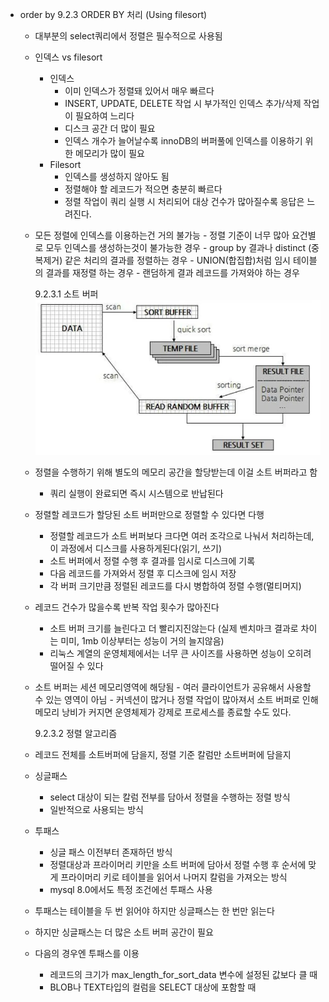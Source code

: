 - order by
  9.2.3 ORDER BY 처리 (Using filesort)

  - 대부분의 select쿼리에서 정렬은 필수적으로 사용됨
  - 인덱스 vs filesort
    - 인덱스
      - 이미 인덱스가 정렬돼 있어서 매우 빠르다
      - INSERT, UPDATE, DELETE 작업 시 부가적인 인덱스 추가/삭제 작업이 필요하여 느리다
      - 디스크 공간 더 많이 필요
      - 인덱스 개수가 늘어날수록 innoDB의 버퍼풀에 인덱스를 이용하기 위한 메모리가 많이 필요
    - Filesort
      - 인덱스를 생성하지 않아도 됨
      - 정렬해야 할 레코드가 적으면 충분히 빠르다
      - 정렬 작업이 쿼리 실행 시 처리되어 대상 건수가 많아질수록 응답은 느려진다.
  - 모든 정렬에 인덱스를 이용하는건 거의 불가능 - 정렬 기준이 너무 많아 요건별로 모두 인덱스를 생성하는것이 불가능한 경우 - group by 결과나 distinct (중복제거) 같은 처리의 결과를 정렬하는 경우 - UNION(합집합)처럼 임시 테이블의 결과를 재정렬 하는 경우 - 랜덤하게 결과 레코드를 가져와야 하는 경우

    9.2.3.1 소트 버퍼
    ![alt text](img/image.png)

  - 정렬을 수행하기 위해 별도의 메모리 공간을 할당받는데 이걸 소트 버퍼라고 함
    - 쿼리 실행이 완료되면 즉시 시스템으로 반납된다
  - 정렬할 레코드가 할당된 소트 버퍼만으로 정렬할 수 있다면 다행
    - 정렬할 레코드가 소트 버퍼보다 크다면 여러 조각으로 나눠서 처리하는데, 이 과정에서 디스크를 사용하게된다(읽기, 쓰기)
    - 소트 버퍼에서 정렬 수행 후 결과를 임시로 디스크에 기록
    - 다음 레코드를 가져와서 정렬 후 디스크에 임시 저장
    - 각 버퍼 크기만큼 정렬된 레코드를 다시 병합하여 정렬 수행(멀티머지)
  - 레코드 건수가 많을수록 반복 작업 횟수가 많아진다
    - 소트 버퍼 크기를 늘린다고 더 빨리지진않는다 (실제 벤치마크 결과로 차이는 미미, 1mb 이상부터는 성능이 거의 늘지않음)
    - 리눅스 계열의 운영체제에서는 너무 큰 사이즈를 사용하면 성능이 오히려 떨어질 수 있다
  - 소트 버퍼는 세션 메모리영역에 해당됨 - 여러 클라이언트가 공유해서 사용할 수 있는 영역이 아님 - 커넥션이 많거나 정렬 작업이 많아져서 소트 버퍼로 인해 메모리 낭비가 커지면 운영체제가 강제로 프로세스를 종료할 수도 있다.

    9.2.3.2 정렬 알고리즘

  - 레코드 전체를 소트버퍼에 담을지, 정렬 기준 칼럼만 소트버퍼에 담을지
  - 싱글패스
    - select 대상이 되는 칼럼 전부를 담아서 정렬을 수행하는 정렬 방식
    - 일반적으로 사용되는 방식
  - 투패스
    - 싱글 패스 이전부터 존재하던 방식
    - 정렬대상과 프라이머리 키만을 소트 버퍼에 담아서 정렬 수행 후 순서에 맞게 프라이머리 키로 테이블을 읽어서 나머지 칼럼을 가져오는 방식
    - mysql 8.0에서도 특정 조건에선 투패스 사용
  - 투패스는 테이블을 두 번 읽어야 하지만 싱글패스는 한 번만 읽는다
  - 하지만 싱글패스는 더 많은 소트 버퍼 공간이 필요
  - 다음의 경우엔 투패스를 이용
    - 레코드의 크기가 max_length_for_sort_data 변수에 설정된 값보다 클 때
    - BLOB나 TEXT타입의 컬럼을 SELECT 대상에 포함할 때
